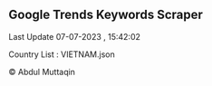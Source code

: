 

## Google Trends Keywords Scraper 
 
Last Update 07-07-2023 , 15:42:02

Country List :
VIETNAM.json



© Abdul Muttaqin 
